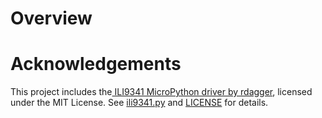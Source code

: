 # Overview 

# Acknowledgements
This project includes the[ ILI9341 MicroPython driver by rdagger](https://github.com/rdagger/micropython-ili9341/blob/master/ili9341.py), licensed under the MIT License. See [ili9341.py](./src/ili9341.py) and [LICENSE](./LICENSE) for details.
